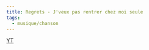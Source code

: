 ```yaml
---
title: Regrets - J'veux pas rentrer chez moi seule
tags:
  - musique/chanson
---
```


[YT](https://www.youtube.com/watch?v=I3cviVJ05WE)
